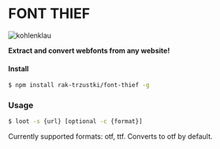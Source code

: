 # FONT THIEF

![kohlenklau](https://imgur.com/2zDHNFz)

**Extract and convert webfonts from any website!**

#### Install

```bash
$ npm install rak-trzustki/font-thief -g
```

### Usage

```bash
$ loot -s {url} [optional -c {format}]
```

Currently supported formats: otf, ttf.
Converts to otf by default.

